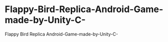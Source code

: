 # Flappy-Bird-Replica-Android-Game-made-by-Unity-C-
Flappy Bird Replica Android-Game-made-by-Unity-C-
